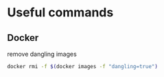 # Useful commands

## Docker 

remove dangling images 

```bash
docker rmi -f $(docker images -f "dangling=true")
```

